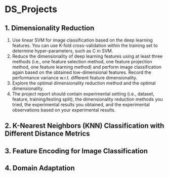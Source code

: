 # DS_Projects
## 1. Dimensionality Reduction
1. Use linear SVM for image classification based on the deep learning features. You can use K-fold cross-validation within the training set to determine hyper-parameters, such as C in SVM.
2. Reduce the dimensionality of deep learning features using at least three methods (i.e., one feature selection method, one feature projection method, one feature learning method) and perform image classification again based on the obtained low-dimensional features. Record the performance variance w.r.t. different feature dimensionality.
3. Explore the optimal dimensionality reduction method and the optimal dimensionality.
4. The project report should contain experimental setting (i.e., dataset, feature, training/testing split), the dimensionality reduction methods you tried, the experimental results you obtained, and the experimental observations based on your experimental results.
## 2. K-Nearest Neighbors (KNN) Classification with Different Distance Metrics
## 3. Feature Encoding for Image Classification
## 4. Domain Adaptation
